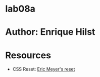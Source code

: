 # lab08a

# Author: Enrique Hilst

# Resources
 - CSS Reset: [Eric Meyer's reset](https://meyerweb.com/eric/tools/css/reset/)